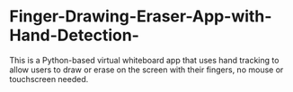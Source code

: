 # Finger-Drawing-Eraser-App-with-Hand-Detection-
This is a Python-based virtual whiteboard app that uses hand tracking to allow users to draw or erase on the screen with their fingers, no mouse or touchscreen needed.
